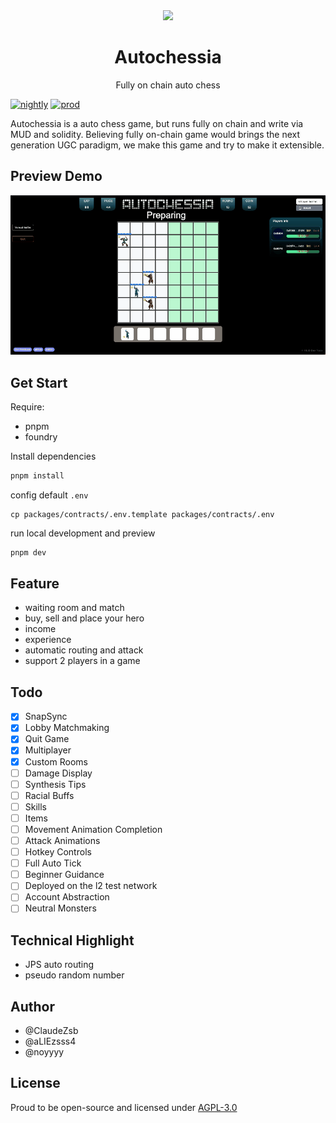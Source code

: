 <div align="center">
<img src="https://autochessia.4everland.store/media-assets/logo.png" width="200">
<h1>Autochessia</h1>
<p>Fully on chain auto chess</p>
</div>

[![nightly](https://github.com/HelheimLabs/autochessia/actions/workflows/deploy-dev.yaml/badge.svg?branch=develop)](https://dev.autochessia.xyz/)  [![prod](https://github.com/HelheimLabs/autochessia/actions/workflows/vercel-prod.yaml/badge.svg)](https://github.com/HelheimLabs/autochessia/actions/workflows/vercel-prod.yaml)


Autochessia is a auto chess game, but runs fully on chain and write via MUD and solidity. Believing fully on-chain game would brings the next generation UGC paradigm, we make this game and try to make it extensible.

## Preview Demo

![demo](/demo.gif)

## Get Start

Require:

- pnpm
- foundry

Install dependencies

```bash
pnpm install
```

config default `.env`

```shell
cp packages/contracts/.env.template packages/contracts/.env
```

run local development and preview

```bash
pnpm dev
```

## Feature

- waiting room and match
- buy, sell and place your hero
- income
- experience
- automatic routing and attack
- support 2 players in a game

## Todo

- [x] SnapSync
- [x] Lobby Matchmaking
- [x] Quit Game
- [x] Multiplayer
- [x] Custom Rooms
- [ ] Damage Display
- [ ] Synthesis Tips
- [ ] Racial Buffs
- [ ] Skills
- [ ] Items
- [ ] Movement Animation Completion
- [ ] Attack Animations
- [ ] Hotkey Controls
- [ ] Full Auto Tick
- [ ] Beginner Guidance
- [ ] Deployed on the l2 test network
- [ ] Account Abstraction
- [ ] Neutral Monsters

## Technical Highlight

- JPS auto routing
- pseudo random number

## Author

- @ClaudeZsb
- @aLIEzsss4
- @noyyyy

## License

Proud to be open-source and licensed under [AGPL-3.0](./LICENSE)
